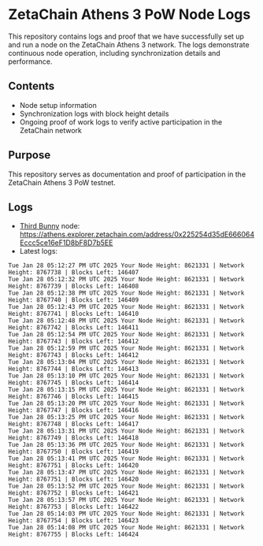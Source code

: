 # ZetaChain Athens 3 PoW Node Logs
This repository contains logs and proof that we have successfully set up and run a node on the ZetaChain Athens 3 network. The logs demonstrate continuous node operation, including synchronization details and performance.

## Contents
- Node setup information
- Synchronization logs with block height details
- Ongoing proof of work logs to verify active participation in the ZetaChain network

## Purpose
This repository serves as documentation and proof of participation in the ZetaChain Athens 3 PoW testnet.

## Logs

- [Third Bunny](https://thirdbunny.xyz/) node: https://athens.explorer.zetachain.com/address/0x225254d35dE666064Eccc5ce16eF1D8bF8D7b5EE
- Latest logs:
```
Tue Jan 28 05:12:27 PM UTC 2025 Your Node Height: 8621331 | Network Height: 8767738 | Blocks Left: 146407
Tue Jan 28 05:12:32 PM UTC 2025 Your Node Height: 8621331 | Network Height: 8767739 | Blocks Left: 146408
Tue Jan 28 05:12:38 PM UTC 2025 Your Node Height: 8621331 | Network Height: 8767740 | Blocks Left: 146409
Tue Jan 28 05:12:43 PM UTC 2025 Your Node Height: 8621331 | Network Height: 8767741 | Blocks Left: 146410
Tue Jan 28 05:12:48 PM UTC 2025 Your Node Height: 8621331 | Network Height: 8767742 | Blocks Left: 146411
Tue Jan 28 05:12:54 PM UTC 2025 Your Node Height: 8621331 | Network Height: 8767743 | Blocks Left: 146412
Tue Jan 28 05:12:59 PM UTC 2025 Your Node Height: 8621331 | Network Height: 8767743 | Blocks Left: 146412
Tue Jan 28 05:13:04 PM UTC 2025 Your Node Height: 8621331 | Network Height: 8767744 | Blocks Left: 146413
Tue Jan 28 05:13:10 PM UTC 2025 Your Node Height: 8621331 | Network Height: 8767745 | Blocks Left: 146414
Tue Jan 28 05:13:15 PM UTC 2025 Your Node Height: 8621331 | Network Height: 8767746 | Blocks Left: 146415
Tue Jan 28 05:13:20 PM UTC 2025 Your Node Height: 8621331 | Network Height: 8767747 | Blocks Left: 146416
Tue Jan 28 05:13:25 PM UTC 2025 Your Node Height: 8621331 | Network Height: 8767748 | Blocks Left: 146417
Tue Jan 28 05:13:31 PM UTC 2025 Your Node Height: 8621331 | Network Height: 8767749 | Blocks Left: 146418
Tue Jan 28 05:13:36 PM UTC 2025 Your Node Height: 8621331 | Network Height: 8767750 | Blocks Left: 146419
Tue Jan 28 05:13:41 PM UTC 2025 Your Node Height: 8621331 | Network Height: 8767751 | Blocks Left: 146420
Tue Jan 28 05:13:47 PM UTC 2025 Your Node Height: 8621331 | Network Height: 8767751 | Blocks Left: 146420
Tue Jan 28 05:13:52 PM UTC 2025 Your Node Height: 8621331 | Network Height: 8767752 | Blocks Left: 146421
Tue Jan 28 05:13:57 PM UTC 2025 Your Node Height: 8621331 | Network Height: 8767753 | Blocks Left: 146422
Tue Jan 28 05:14:03 PM UTC 2025 Your Node Height: 8621331 | Network Height: 8767754 | Blocks Left: 146423
Tue Jan 28 05:14:08 PM UTC 2025 Your Node Height: 8621331 | Network Height: 8767755 | Blocks Left: 146424
```
